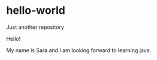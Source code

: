 # hello-world
Just another repository

Hello!

My name is Sara and I am looking forward to learning java.
